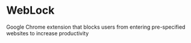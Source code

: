 # WebLock
Google Chrome extension that blocks users from entering pre-specified websites to increase productivity

